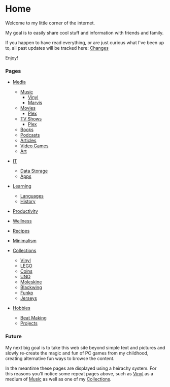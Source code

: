 # Home

Welcome to my little corner of the internet.

My goal is to easily share cool stuff and information with friends and family.

If you happen to have read everything, or are just curious what I've been up to, all past updates will be tracked here:
[Changes](/pages/changes/index.md)

Enjoy!

### Pages

* [Media](/pages/media/index.md)
	* [Music](/pages/music/index.md)
		* [Vinyl](/pages/vinyl/index.md)
		* [Marvis](/pages/marvis/index.md)
	* [Movies](/pages/movies/index.md)
		* [Plex](/pages/plex/index.md)
	* [TV Shows](/pages/tv-shows/index.md)
		* [Plex](/pages/plex/index.md)
	* [Books](/pages/books/index.md)
	* [Podcasts](/pages/podcasts/index.md)
	* [Articles](/pages/articles/index.md)
	* [Video Games](/pages/video-games/index.md)
	* [Art](/pages/art/index.md)

* [IT](/pages/it/index.md)
	* [Data Storage](/pages/data-storage/index.md)
	* [Apps](/pages/apps/index.md)

* [Learning](/pages/learning/index.md)
	* [Languages](/pages/languages/index.md)
	* [History](/pages/history/index.md)

* [Productivity](/pages/productivity/index.md)

* [Wellness](/pages/wellness/index.md)

* [Recipes](/pages/recipes/index.md)

* [Minimalism](/pages/minimalism/index.md)

* [Collections](/pages/collections/index.md)
	* [Vinyl](/pages/vinyl/index.md)
	* [LEGO](/pages/lego/index.md)
	* [Coins](/pages/coins/index.md)
	* [UNO](/pages/uno/index.md)
	* [Moleskine](/pages/moleskine/index.md)
	* [Blackwing](/pages/blackwing/index.md)
	* [Funko](/pages/funko/index.md)
	* [Jerseys](/pages/jerseys/index.md)

* [Hobbies](/pages/hobbies/index.md)
	* [Beat Making](/pages/beat-making/index.md)
	* [Projects](/pages/projects/index.md)

<!--	* [Bobbleheads](/pages/bobbleheads/index.md) -->

<!--* [Career](/pages/career/index.md) -->


### Future

My next big goal is to take this web site beyond simple text and pictures and slowly re-create the magic and fun of PC games from my childhood, creating alternative fun ways to browse the content.

In the meantime these pages are displayed using a heirachy system. For this reasons you'll notice some repeat pages above, such as [Vinyl](/pagesvinyl/index.md) as a medium of [Music](/pagesmusic/index.md) as well as one of my [Collections](/pagescollections/index.md).



